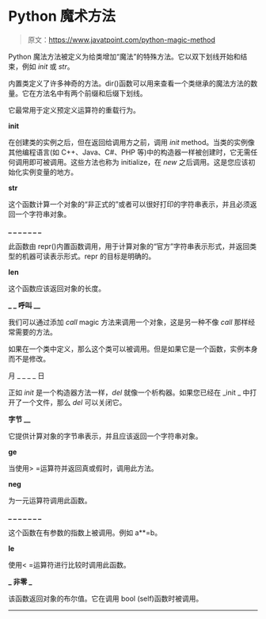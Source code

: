 # Python 魔术方法

> 原文：<https://www.javatpoint.com/python-magic-method>

Python 魔法方法被定义为给类增加“魔法”的特殊方法。它以双下划线开始和结束，例如 _init_ 或 _str_。

内置类定义了许多神奇的方法。dir()函数可以用来查看一个类继承的魔法方法的数量。它在方法名中有两个前缀和后缀下划线。

它最常用于定义预定义运算符的重载行为。

**__init__**

在创建类的实例之后，但在返回给调用方之前，调用 _init_ method。当类的实例像其他编程语言(如 C++、Java、C#、PHP 等)中的构造器一样被创建时，它无需任何调用即可被调用。这些方法也称为 initialize，在 _new_ 之后调用。这是您应该初始化实例变量的地方。

**__str__**

这个函数计算一个对象的“非正式的”或者可以很好打印的字符串表示，并且必须返回一个字符串对象。

**_ _ _ _ _ _ _**

此函数由 repr()内置函数调用，用于计算对象的“官方”字符串表示形式，并返回类型的机器可读表示形式。repr 的目标是明确的。

**__len__**

这个函数应该返回对象的长度。

**_ _ 呼叫 __**

我们可以通过添加 _call_ magic 方法来调用一个对象，这是另一种不像 _call_ 那样经常需要的方法。

如果在一个类中定义，那么这个类可以被调用。但是如果它是一个函数，实例本身而不是修改。

月 _ _ _ _ 日

正如 _init_ 是一个构造器方法一样，_del_ 就像一个析构器。如果您已经在 _init _ 中打开了一个文件，那么 _del_ 可以关闭它。

**字节 __**

它提供计算对象的字节串表示，并且应该返回一个字符串对象。

**__ge__**

当使用> =运算符并返回真或假时，调用此方法。

**__neg__**

为一元运算符调用此函数。

**_ _ _ _ _ _ _**

这个函数在有参数的指数上被调用。例如 a**=b。

**__le__**

使用< =运算符进行比较时调用此函数。

**_ 非零 _**

该函数返回对象的布尔值。它在调用 bool (self)函数时被调用。

* * *